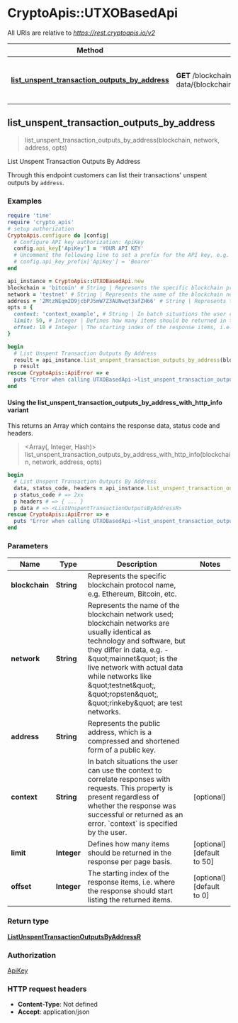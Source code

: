# CryptoApis::UTXOBasedApi

All URIs are relative to *https://rest.cryptoapis.io/v2*

| Method | HTTP request | Description |
| ------ | ------------ | ----------- |
| [**list_unspent_transaction_outputs_by_address**](UTXOBasedApi.md#list_unspent_transaction_outputs_by_address) | **GET** /blockchain-data/{blockchain}/{network}/addresses/{address}/unspent | List Unspent Transaction Outputs By Address |


## list_unspent_transaction_outputs_by_address

> <ListUnspentTransactionOutputsByAddressR> list_unspent_transaction_outputs_by_address(blockchain, network, address, opts)

List Unspent Transaction Outputs By Address

Through this endpoint customers can list their transactions' unspent outputs by `address`.

### Examples

```ruby
require 'time'
require 'crypto_apis'
# setup authorization
CryptoApis.configure do |config|
  # Configure API key authorization: ApiKey
  config.api_key['ApiKey'] = 'YOUR API KEY'
  # Uncomment the following line to set a prefix for the API key, e.g. 'Bearer' (defaults to nil)
  # config.api_key_prefix['ApiKey'] = 'Bearer'
end

api_instance = CryptoApis::UTXOBasedApi.new
blockchain = 'bitcoin' # String | Represents the specific blockchain protocol name, e.g. Ethereum, Bitcoin, etc.
network = 'testnet' # String | Represents the name of the blockchain network used; blockchain networks are usually identical as technology and software, but they differ in data, e.g. - \"mainnet\" is the live network with actual data while networks like \"testnet\", \"ropsten\", \"rinkeby\" are test networks.
address = '2MtzNEqm2D9jcbPJ5mW7Z3AUNwqt3afZH66' # String | Represents the public address, which is a compressed and shortened form of a public key.
opts = {
  context: 'context_example', # String | In batch situations the user can use the context to correlate responses with requests. This property is present regardless of whether the response was successful or returned as an error. `context` is specified by the user.
  limit: 50, # Integer | Defines how many items should be returned in the response per page basis.
  offset: 10 # Integer | The starting index of the response items, i.e. where the response should start listing the returned items.
}

begin
  # List Unspent Transaction Outputs By Address
  result = api_instance.list_unspent_transaction_outputs_by_address(blockchain, network, address, opts)
  p result
rescue CryptoApis::ApiError => e
  puts "Error when calling UTXOBasedApi->list_unspent_transaction_outputs_by_address: #{e}"
end
```

#### Using the list_unspent_transaction_outputs_by_address_with_http_info variant

This returns an Array which contains the response data, status code and headers.

> <Array(<ListUnspentTransactionOutputsByAddressR>, Integer, Hash)> list_unspent_transaction_outputs_by_address_with_http_info(blockchain, network, address, opts)

```ruby
begin
  # List Unspent Transaction Outputs By Address
  data, status_code, headers = api_instance.list_unspent_transaction_outputs_by_address_with_http_info(blockchain, network, address, opts)
  p status_code # => 2xx
  p headers # => { ... }
  p data # => <ListUnspentTransactionOutputsByAddressR>
rescue CryptoApis::ApiError => e
  puts "Error when calling UTXOBasedApi->list_unspent_transaction_outputs_by_address_with_http_info: #{e}"
end
```

### Parameters

| Name | Type | Description | Notes |
| ---- | ---- | ----------- | ----- |
| **blockchain** | **String** | Represents the specific blockchain protocol name, e.g. Ethereum, Bitcoin, etc. |  |
| **network** | **String** | Represents the name of the blockchain network used; blockchain networks are usually identical as technology and software, but they differ in data, e.g. - \&quot;mainnet\&quot; is the live network with actual data while networks like \&quot;testnet\&quot;, \&quot;ropsten\&quot;, \&quot;rinkeby\&quot; are test networks. |  |
| **address** | **String** | Represents the public address, which is a compressed and shortened form of a public key. |  |
| **context** | **String** | In batch situations the user can use the context to correlate responses with requests. This property is present regardless of whether the response was successful or returned as an error. &#x60;context&#x60; is specified by the user. | [optional] |
| **limit** | **Integer** | Defines how many items should be returned in the response per page basis. | [optional][default to 50] |
| **offset** | **Integer** | The starting index of the response items, i.e. where the response should start listing the returned items. | [optional][default to 0] |

### Return type

[**ListUnspentTransactionOutputsByAddressR**](ListUnspentTransactionOutputsByAddressR.md)

### Authorization

[ApiKey](../README.md#ApiKey)

### HTTP request headers

- **Content-Type**: Not defined
- **Accept**: application/json

